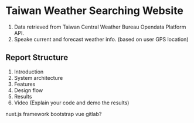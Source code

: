# Taiwan Weather Searching Website

1. Data retrieved from Taiwan Central Weather Bureau Opendata Platform API.
2. Speake current and forecast weather info. (based on user GPS location)

## Report Structure

1. Introduction
2. System architecture
3. Features
4. Design flow
5. Results
6. Video (Explain your code and demo the results)

nuxt.js framework
bootstrap vue
gitlab?